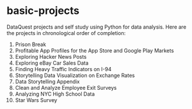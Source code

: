 # basic-projects
DataQuest projects and self study using Python for data analysis. Here are the projects in chronological order of completion:

1. Prison Break
2. Profitable App Profiles for the App Store and Google Play Markets
3. Exploring Hacker News Posts
4. Exploring eBay Car Sales Data
5. Finding Heavy Traffic Indicators on I-94
6. Storytelling Data Visualization on Exchange Rates
7. Data Storytelling Appendix
8. Clean and Analyze Employee Exit Surveys
9. Analyzing NYC High School Data
10. Star Wars Survey
